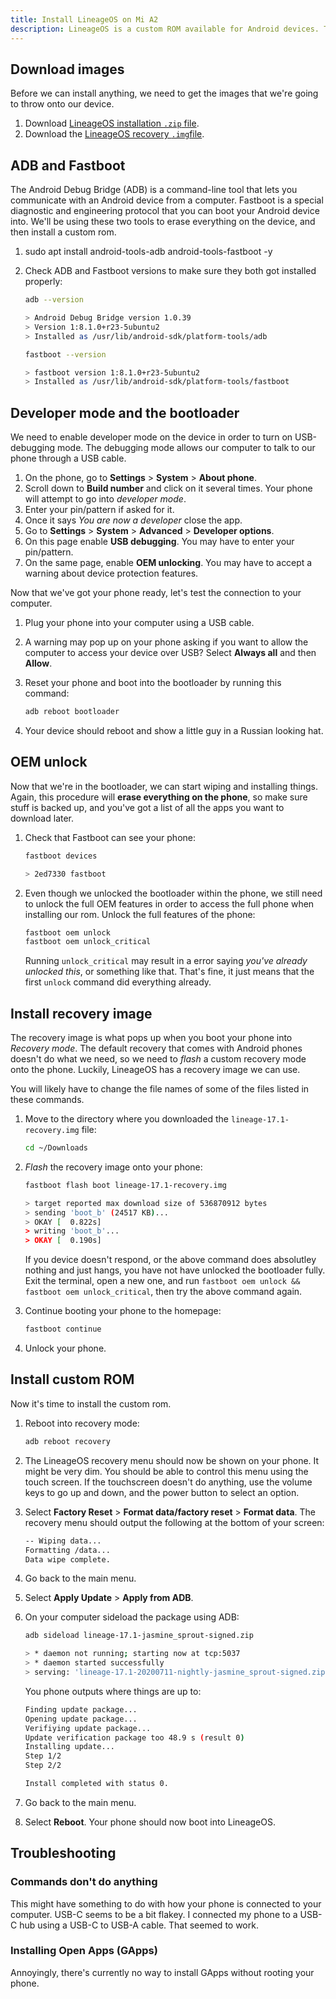 ```yaml
---
title: Install LineageOS on Mi A2
description: LineageOS is a custom ROM available for Android devices. The Xiaomi Mi A2 is a cheap smartphone that comes with Android One installed. While Android One is a decent operating system, I want something more secure and customizable. In this post I'll detail the steps I took to install LineageOS on my Mi A2.
---
```


## Download images

Before we can install anything, we need to get the images that we're going to throw onto our device.

1. Download [LineageOS installation `.zip` file](https://download.lineageos.org/jasmine_sprout).
1. Download the [LineageOS recovery `.img`file](https://download.lineageos.org/jasmine_sprout).

## ADB and Fastboot

The Android Debug Bridge (ADB) is a command-line tool that lets you communicate with an Android device from a computer. Fastboot is a special diagnostic and engineering protocol that you can boot your Android device into. We'll be using these two tools to erase everything on the device, and then install a custom rom.

1. sudo apt install android-tools-adb android-tools-fastboot -y
1. Check ADB and Fastboot versions to make sure they both got installed properly:

	```bash
	adb --version

	> Android Debug Bridge version 1.0.39
	> Version 1:8.1.0+r23-5ubuntu2
	> Installed as /usr/lib/android-sdk/platform-tools/adb

	fastboot --version

	> fastboot version 1:8.1.0+r23-5ubuntu2
	> Installed as /usr/lib/android-sdk/platform-tools/fastboot
	```

## Developer mode and the bootloader

We need to enable developer mode on the device in order to turn on USB-debugging mode. The debugging mode allows our computer to talk to our phone through a USB cable.

1. On the phone, go to **Settings** > **System** > **About phone**.
1. Scroll down to **Build number** and click on it several times. Your phone will attempt to go into _developer mode_.
1. Enter your pin/pattern if asked for it.
1. Once it says _You are now a developer_ close the app.
1. Go to **Settings** > **System** > **Advanced** > **Developer options**.
1. On this page enable **USB debugging**. You may have to enter your pin/pattern.
1. On the same page, enable **OEM unlocking**. You may have to accept a warning about device protection features.

Now that we've got your phone ready, let's test the connection to your computer.

1. Plug your phone into your computer using a USB cable.
1. A warning may pop up on your phone asking if you want to allow the computer to access your device over USB? Select **Always all** and then **Allow**.
1. Reset your phone and boot into the bootloader by running this command:

	```bash
	adb reboot bootloader
	```

1. Your device should reboot and show a little guy in a Russian looking hat.

## OEM unlock 

Now that we're in the bootloader, we can start wiping and installing things. Again, this procedure will **erase everything on the phone**, so make sure stuff is backed up, and you've got a list of all the apps you want to download later.

1. Check that Fastboot can see your phone:

	```bash
	fastboot devices

	> 2ed7330 fastboot
	``` 
1. Even though we unlocked the bootloader within the phone, we still need to unlock the full OEM features in order to access the full phone when installing our rom. Unlock the full features of the phone:

	```bash
	fastboot oem unlock
	fastboot oem unlock_critical
	```

    Running `unlock_critical` may result in a error saying _you've already unlocked this_, or something like that. That's fine, it just means that the first `unlock` command did everything already.

## Install recovery image

The recovery image is what pops up when you boot your phone into _Recovery mode_. The default recovery that comes with Android phones doesn't do what we need, so we need to _flash_ a custom recovery mode onto the phone. Luckily, LineageOS has a recovery image we can use.

You will likely have to change the file names of some of the files listed in these commands.

1. Move to the directory where you downloaded the `lineage-17.1-recovery.img` file:

	```bash
	cd ~/Downloads
	```

1. _Flash_ the recovery image onto your phone:

	```bash
	fastboot flash boot lineage-17.1-recovery.img
	
	> target reported max download size of 536870912 bytes
	> sending 'boot_b' (24517 KB)...
	> OKAY [  0.822s]
	> writing 'boot_b'...
	> OKAY [  0.190s]
	``` 

	If you device doesn't respond, or the above command does absolutley nothing and just hangs, you have not have unlocked the bootloader fully. Exit the terminal, open a new one, and run `fastboot oem unlock && fastboot oem unlock_critical`, then try the above command again.

1. Continue booting your phone to the homepage: 

	```bash
	fastboot continue
	```

1. Unlock your phone.

## Install custom ROM

Now it's time to install the custom rom.

1. Reboot into recovery mode:

	```bash
	adb reboot recovery
	```

1. The LineageOS recovery menu should now be shown on your phone. It might be very dim. You should be able to control this menu using the touch screen. If the touchscreen doesn't do anything, use the volume keys to go up and down, and the power button to select an option.
1. Select **Factory Reset** > **Format data/factory reset** > **Format data**. The recovery menu should output the following at the bottom of your screen:

	```bash
	-- Wiping data...
	Formatting /data...
	Data wipe complete.
	```
1. Go back to the main menu. 
1. Select **Apply Update** > **Apply from ADB**.
1. On your computer sideload the package using ADB:

	```bash
	adb sideload lineage-17.1-jasmine_sprout-signed.zip

    > * daemon not running; starting now at tcp:5037
    > * daemon started successfully
    > serving: 'lineage-17.1-20200711-nightly-jasmine_sprout-signed.zip'  (~47%) 
	```

    You phone outputs where things are up to:

    ```bash
    Finding update package...
    Opening update package...
    Verifiying update package...
    Update verification package too 48.9 s (result 0)
    Installing update...
    Step 1/2
    Step 2/2

    Install completed with status 0.
    ```

1. Go back to the main menu.
1. Select **Reboot**. Your phone should now boot into LineageOS.

## Troubleshooting

### Commands don't do anything

This might have something to do with how your phone is connected to your computer. USB-C seems to be a bit flakey. I connected my phone to a USB-C hub using a USB-C to USB-A cable. That seemed to work.

### Installing Open Apps (GApps)

Annoyingly, there's currently no way to install GApps without rooting your phone.
